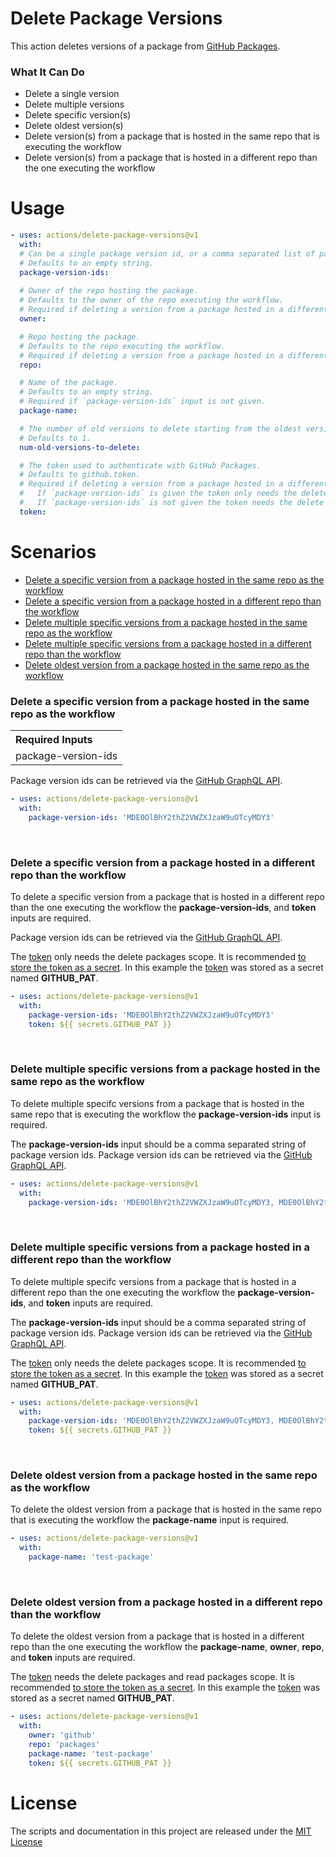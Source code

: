 # Delete Package Versions

This action deletes versions of a package from [GitHub Packages](https://github.com/features/packages). 

### What It Can Do

* Delete a single version
* Delete multiple versions
* Delete specific version(s) 
* Delete oldest version(s)
* Delete version(s) from a package that is hosted in the same repo that is executing the workflow
* Delete version(s) from a package that is hosted in a different repo than the one executing the workflow

# Usage

```yaml
- uses: actions/delete-package-versions@v1
  with:
  # Can be a single package version id, or a comma separated list of package version ids.
  # Defaults to an empty string.
  package-version-ids:
  
  # Owner of the repo hosting the package.
  # Defaults to the owner of the repo executing the workflow.
  # Required if deleting a version from a package hosted in a different repo than the one executing the workflow.
  owner:

  # Repo hosting the package.
  # Defaults to the repo executing the workflow.
  # Required if deleting a version from a package hosted in a different repo than the one executing the workflow.
  repo:

  # Name of the package.
  # Defaults to an empty string.
  # Required if `package-version-ids` input is not given.
  package-name:

  # The number of old versions to delete starting from the oldest version.
  # Defaults to 1.
  num-old-versions-to-delete:

  # The token used to authenticate with GitHub Packages.
  # Defaults to github.token.
  # Required if deleting a version from a package hosted in a different repo than the one executing the workflow.
  #   If `package-version-ids` is given the token only needs the delete packages scope.
  #   If `package-version-ids` is not given the token needs the delete packages scope and the read packages scope
  token:
```

# Scenarios

* [Delete a specific version from a package hosted in the same repo as the workflow](#delete-a-specific-version-from-a-package-hosted-in-the-same-repo-as-the-workflow)
* [Delete a specific version from a package hosted in a different repo than the workflow](#delete-a-specific-version-from-a-package-hosted-in-a-different-repo-than-the-workflow)
* [Delete multiple specific versions from a package hosted in the same repo as the workflow](#delete-multiple-specific-versions-from-a-package-hosted-in-the-same-repo-as-the-workflow)
* [Delete multiple specific versions from a package hosted in a different repo than the workflow](#delete-multiple-specific-versions-from-a-package-hosted-in-a-different-repo-than-the-workflow)
* [Delete oldest version from a package hosted in the same repo as the workflow](#delete-oldest-version-from-a-package-hosted-in-the-same-repo-as-the-workflow)



### Delete a specific version from a package hosted in the same repo as the workflow

<table style="text-align:left">
	<tr><th>Required Inputs</th></tr>
  <tr><td>package-version-ids</td></tr>
</table>

Package version ids can be retrieved via the [GitHub GraphQL API][api].

```yaml
- uses: actions/delete-package-versions@v1
  with:
    package-version-ids: 'MDE0OlBhY2thZ2VWZXJzaW9uOTcyMDY3'
```

<br>

### Delete a specific version from a package hosted in a different repo than the workflow

To delete a specific version from a package that is hosted in a different repo than the one executing the workflow the __package-version-ids__, and __token__ inputs are required.

Package version ids can be retrieved via the [GitHub GraphQL API][api]. 

The [token][token] only needs the delete packages scope. It is recommended [to store the token as a secret][secret]. In this example the [token][token] was stored as a secret named __GITHUB_PAT__.

```yaml
- uses: actions/delete-package-versions@v1
  with:
    package-version-ids: 'MDE0OlBhY2thZ2VWZXJzaW9uOTcyMDY3'
    token: ${{ secrets.GITHUB_PAT }}
```

<br>

### Delete multiple specific versions from a package hosted in the same repo as the workflow

To delete multiple specifc versions from a package that is hosted in the same repo that is executing the workflow the __package-version-ids__ input is required. 

The __package-version-ids__ input should be a comma separated string of package version ids. Package version ids can be retrieved via the [GitHub GraphQL API][api].

```yaml
- uses: actions/delete-package-versions@v1
  with:
    package-version-ids: 'MDE0OlBhY2thZ2VWZXJzaW9uOTcyMDY3, MDE0OlBhY2thZ2VWZXJzaW9uOTcyMzQ5, MDE0OlBhY2thZ2VWZXJzaW9uOTcyMzUw'
```

<br>

### Delete multiple specific versions from a package hosted in a different repo than the workflow

To delete multiple specifc versions from a package that is hosted in a different repo than the one executing the workflow the __package-version-ids__, and __token__ inputs are required. 

The __package-version-ids__ input should be a comma separated string of package version ids. Package version ids can be retrieved via the [GitHub GraphQL API][api].

The [token][token] only needs the delete packages scope. It is recommended [to store the token as a secret][secret]. In this example the [token][token] was stored as a secret named __GITHUB_PAT__.

```yaml
- uses: actions/delete-package-versions@v1
  with:
    package-version-ids: 'MDE0OlBhY2thZ2VWZXJzaW9uOTcyMDY3, MDE0OlBhY2thZ2VWZXJzaW9uOTcyMzQ5, MDE0OlBhY2thZ2VWZXJzaW9uOTcyMzUw'
    token: ${{ secrets.GITHUB_PAT }}
```

<br>

### Delete oldest version from a package hosted in the same repo as the workflow

To delete the oldest version from a package that is hosted in the same repo that is executing the workflow the __package-name__ input is required.

```yaml
- uses: actions/delete-package-versions@v1
  with:
    package-name: 'test-package'
```

<br>

### Delete oldest version from a package hosted in a different repo than the workflow

To delete the oldest version from a package that is hosted in a different repo than the one executing the workflow the __package-name__, __owner__, __repo__, and __token__ inputs are required.

The [token][token] needs the delete packages and read packages scope. It is recommended [to store the token as a secret][secret]. In this example the [token][token] was stored as a secret named __GITHUB_PAT__.

```yaml
- uses: actions/delete-package-versions@v1
  with:
    owner: 'github'
    repo: 'packages'
    package-name: 'test-package'
    token: ${{ secrets.GITHUB_PAT }}
```

# License

The scripts and documentation in this project are released under the [MIT License](https://github.com/actions/delete-package-versions/blob/master/LICENSE)

[api]: https://developer.github.com/v4/previews/#github-packages
[token]: https://help.github.com/en/packages/publishing-and-managing-packages/about-github-packages#about-tokens
[secret]: https://help.github.com/en/actions/configuring-and-managing-workflows/creating-and-storing-encrypted-secrets


